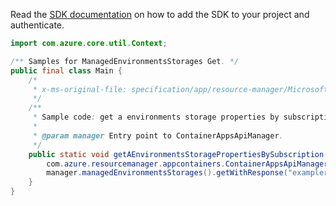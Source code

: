 Read the [SDK documentation](https://github.com/Azure/azure-sdk-for-java/blob/azure-resourcemanager-appcontainers_1.0.0-beta.1/sdk/appcontainers/azure-resourcemanager-appcontainers/README.md) on how to add the SDK to your project and authenticate.

```java
import com.azure.core.util.Context;

/** Samples for ManagedEnvironmentsStorages Get. */
public final class Main {
    /*
     * x-ms-original-file: specification/app/resource-manager/Microsoft.App/preview/2022-01-01-preview/examples/ManagedEnvironmentsStorages_Get.json
     */
    /**
     * Sample code: get a environments storage properties by subscription.
     *
     * @param manager Entry point to ContainerAppsApiManager.
     */
    public static void getAEnvironmentsStoragePropertiesBySubscription(
        com.azure.resourcemanager.appcontainers.ContainerAppsApiManager manager) {
        manager.managedEnvironmentsStorages().getWithResponse("examplerg", "managedEnv", "jlaw-demo1", Context.NONE);
    }
}
```
